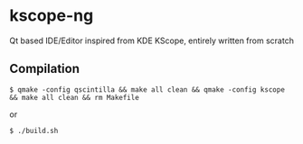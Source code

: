 # kscope-ng
Qt based IDE/Editor inspired from KDE KScope, entirely written from scratch 

## Compilation
    $ qmake -config qscintilla && make all clean && qmake -config kscope && make all clean && rm Makefile

or

    $ ./build.sh
